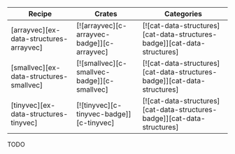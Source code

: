 | Recipe | Crates | Categories |
|--------|--------|------------|
| [arrayvec][ex-data-structures-arrayvec] | [![arrayvec][c-arrayvec-badge]][c-arrayvec] | [![cat-data-structures][cat-data-structures-badge]][cat-data-structures] |
| [smallvec][ex-data-structures-smallvec] | [![smallvec][c-smallvec-badge]][c-smallvec] | [![cat-data-structures][cat-data-structures-badge]][cat-data-structures] |
| [tinyvec][ex-data-structures-tinyvec] | [![tinyvec][c-tinyvec-badge]][c-tinyvec] | [![cat-data-structures][cat-data-structures-badge]][cat-data-structures] |

<div class="hidden">
TODO
</div>

